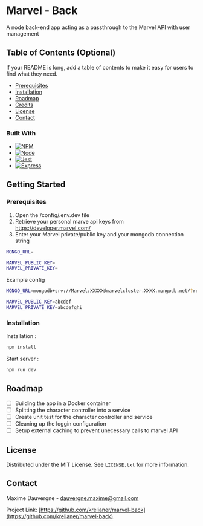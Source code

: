 
# Marvel - Back

A node back-end app acting as a passthrough to the Marvel API with user management

## Table of Contents (Optional)

If your README is long, add a table of contents to make it easy for users to 
find what they need.

- [Prerequisites](#prerequisites)
- [Installation](#installation)
- [Roadmap](#roadmap)
- [Credits](#credits)
- [License](#license)
- [Contact](#contact)

### Built With

* [![NPM][NPM]][NPM-url]
* [![Node][Node.js]][Node-url]
* [![Jest][Jest]][Jest-url]
* [![Express][Express]][Express-url]


## Getting Started

### Prerequisites

1. Open the /config/.env.dev file
2. Retrieve your personal marve api keys from https://developer.marvel.com/
3. Enter your Marvel private/public key and your mongodb connection string
```bash
MONGO_URL=

MARVEL_PUBLIC_KEY=
MARVEL_PRIVATE_KEY=
```
Example config
```bash
MONGO_URL=mongodb+srv://Marvel:XXXXX@marvelcluster.XXXX.mongodb.net/?retryWrites=true&w=majority

MARVEL_PUBLIC_KEY=abcdef
MARVEL_PRIVATE_KEY=abcdefghi

```

### Installation
Installation :
```bash
npm install
```

Start server :
```bash
npm run dev
```

## Roadmap

- [ ] Building the app in a Docker container
- [ ] Splitting the character controller into a service
- [ ] Create unit test for the character controller and service
- [ ] Cleaning up the loggin configuration
- [ ] Setup external caching to prevent unecessary calls to marvel API

## License

Distributed under the MIT License. See `LICENSE.txt` for more information.

## Contact

Maxime Dauvergne - dauvergne.maxime@gmail.com

Project Link: [https://github.com/krelianer/marvel-back](https://github.com/krelianer/marvel-back)

[Node.js]: https://img.shields.io/badge/Node.js-43853D?style=for-the-badge&logo=node.js&logoColor=white
[Node-url]: https://reactjs.org/
[Express]: https://img.shields.io/badge/Express.js-404D59?style=for-the-badge
[Express-url]: https://expressjs.com/
[Jest]: https://img.shields.io/badge/Jest-323330?style=for-the-badge&logo=Jest&logoColor=white
[Jest-url]: https://jestjs.io/fr/
[NPM]: https://img.shields.io/badge/NPM-%23CB3837.svg?style=for-the-badge&logo=npm&logoColor=white
[NPM-url]: https://www.npmjs.com/